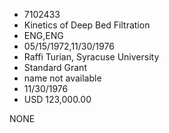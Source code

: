 * 7102433
* Kinetics of Deep Bed Filtration
* ENG,ENG
* 05/15/1972,11/30/1976
* Raffi Turian, Syracuse University
* Standard Grant
*   name not available
* 11/30/1976
* USD 123,000.00

NONE